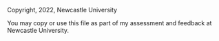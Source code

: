 Copyright, 2022, Newcastle University

You may copy or use this file as part of my assessment and feedback at
Newcastle University.

